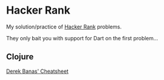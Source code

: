 # Hacker Rank

My solution/practice of [Hacker Rank][hacker_rank] problems.

They only bait you with support for Dart on the first problem...


[hacker_rank]: https://www.hackerrank.com/

## Clojure

[Derek Banas' Cheatsheet][banas_cs]


[banas_cs]: http://www.newthinktank.com/2017/11/clojure-tutorial/